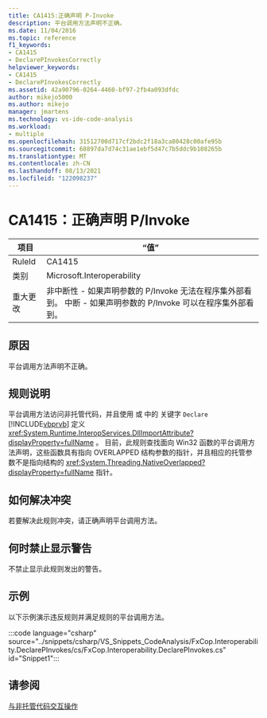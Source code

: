 ```yaml
---
title: CA1415:正确声明 P-Invoke
description: 平台调用方法声明不正确。
ms.date: 11/04/2016
ms.topic: reference
f1_keywords:
- CA1415
- DeclarePInvokesCorrectly
helpviewer_keywords:
- CA1415
- DeclarePInvokesCorrectly
ms.assetid: 42a90796-0264-4460-bf97-2fb4a093dfdc
author: mikejo5000
ms.author: mikejo
manager: jmartens
ms.technology: vs-ide-code-analysis
ms.workload:
- multiple
ms.openlocfilehash: 31512700d717cf2bdc2f18a3ca80428c00afe95b
ms.sourcegitcommit: 68897da7d74c31ae1ebf5d47c7b5ddc9b108265b
ms.translationtype: MT
ms.contentlocale: zh-CN
ms.lasthandoff: 08/13/2021
ms.locfileid: "122098237"
---
```

# <a name="ca1415-declare-pinvokes-correctly"></a>CA1415：正确声明 P/Invoke

|项目|“值”|
|-|-|
|RuleId|CA1415|
|类别|Microsoft.Interoperability|
|重大更改|非中断性 - 如果声明参数的 P/Invoke 无法在程序集外部看到。 中断 - 如果声明参数的 P/Invoke 可以在程序集外部看到。|

## <a name="cause"></a>原因
平台调用方法声明不正确。

## <a name="rule-description"></a>规则说明
平台调用方法访问非托管代码，并且使用 或 中的 关键字 `Declare` [!INCLUDE[vbprvb](../code-quality/includes/vbprvb_md.md)] 定义 <xref:System.Runtime.InteropServices.DllImportAttribute?displayProperty=fullName> 。 目前，此规则查找面向 Win32 函数的平台调用方法声明，这些函数具有指向 OVERLAPPED 结构参数的指针，并且相应的托管参数不是指向结构的 <xref:System.Threading.NativeOverlapped?displayProperty=fullName> 指针。

## <a name="how-to-fix-violations"></a>如何解决冲突
若要解决此规则冲突，请正确声明平台调用方法。

## <a name="when-to-suppress-warnings"></a>何时禁止显示警告
不禁止显示此规则发出的警告。

## <a name="example"></a>示例
以下示例演示违反规则并满足规则的平台调用方法。

:::code language="csharp" source="../snippets/csharp/VS_Snippets_CodeAnalysis/FxCop.Interoperability.DeclarePInvokes/cs/FxCop.Interoperability.DeclarePInvokes.cs" id="Snippet1":::

## <a name="see-also"></a>请参阅
[与非托管代码交互操作](/dotnet/framework/interop/index)

